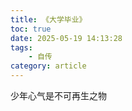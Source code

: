 ```yaml
---
title: 《大学毕业》
toc: true
date: 2025-05-19 14:13:28
tags:
    - 自传
category: article
---
```

少年心气是不可再生之物
<!-- more -->